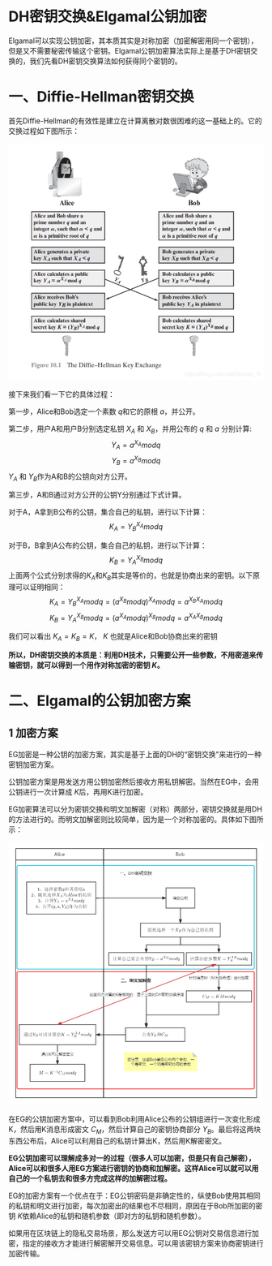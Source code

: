 # DH密钥交换&Elgamal公钥加密
Elgamal可以实现公钥加密，其本质其实是对称加密（加密解密用同一个密钥），但是又不需要秘密传输这个密钥。Elgamal公钥加密算法实际上是基于DH密钥交换的，我们先看DH密钥交换算法如何获得同个密钥的。
# 一、Diffie-Hellman密钥交换
首先Diffie-Hellman的有效性是建立在计算离散对数很困难的这一基础上的。它的交换过程如下图所示：

![Alt](../graph/DH.png)

接下来我们看一下它的具体过程：

第一步，Alice和Bob选定一个素数 $q$和它的原根 $a$，并公开。

第二步，用户A和用户B分别选定私钥 $X_A$ 和 $X_B$，并用公布的 $q$ 和 $a$ 分别计算:
$$Y_A=a^{X_A}mod q$$
$$Y_B=a^{X_B}mod q$$
$Y_A$ 和 $Y_B$作为A和B的公钥向对方公开。

第三步，A和B通过对方公开的公钥Y分别通过下式计算。

对于A，A拿到B公布的公钥，集合自己的私钥，进行以下计算：
$$K_A=Y_B^{X_A}modq$$

对于B，B拿到A公布的公钥，集合自己的私钥，进行以下计算：
$$K_B=Y_A^{X_B}modq$$
上面两个公式分别求得的$K_A$和$K_B$其实是等价的，也就是协商出来的密钥。以下原理可以证明相同：
$$K_A=Y_B^{X_A}modq=(a^{X_B}modq)^{X_A}modq=a^{X_BX_A}modq$$
$$K_B=Y_A^{X_B}modq=(a^{X_A}modq)^{X_B}modq=a^{X_AX_B}modq$$

我们可以看出 $K_A=K_B=K$， $K$ 也就是Alice和Bob协商出来的密钥

**所以，DH密钥交换的本质是：利用DH技术，只需要公开一些参数，不用密道来传输密钥，就可以得到一个用作对称加密的密钥 $K$。**

# 二、Elgamal的公钥加密方案
## 1 加密方案
EG加密是一种公钥的加密方案，其实是基于上面的DH的“密钥交换”来进行的一种密钥加密方案。

公钥加密方案是用发送方用公钥加密然后接收方用私钥解密。当然在EG中，会用公钥进行一次计算成 $K$后，再用K进行加密。

EG加密算法可以分为密钥交换和明文加解密（对称）两部分，密钥交换就是用DH的方法进行的。而明文加解密则比较简单，因为是一个对称加密的。具体如下图所示：

![Alt](../graph/Elgamal公钥加密.png)

在EG的公钥加密方案中，可以看到Bob利用Alice公布的公钥组进行一次变化形成K，然后用K消息形成密文 $C_M$，然后计算自己的密钥协商部分 $Y_B$。最后将这两块东西公布后，Alice可以利用自己的私钥计算出K，然后用K解密密文。

**EG公钥加密可以理解成多对一的过程（很多人可以加密，但是只有自己解密），Alice可以和很多人用EG方案进行密钥的协商和加解密。这样Alice可以就可以用自己的一个私钥去和很多方完成这样的加解密过程。**

EG的加密方案有一个优点在于：EG公钥密码是非确定性的，纵使Bob使用其相同的私钥和明文进行加密，每次加密出的结果也不尽相同，原因在于Bob所加密的密钥 $K$依赖Alice的私钥和随机参数（即对方的私钥和随机参数）。

如果用在区块链上的隐私交易场景，那么发送方可以用EG公钥对交易信息进行加密，指定的接收方才能进行解密解开交易信息。可以用该密钥方案来协商密钥进行加密传输。

